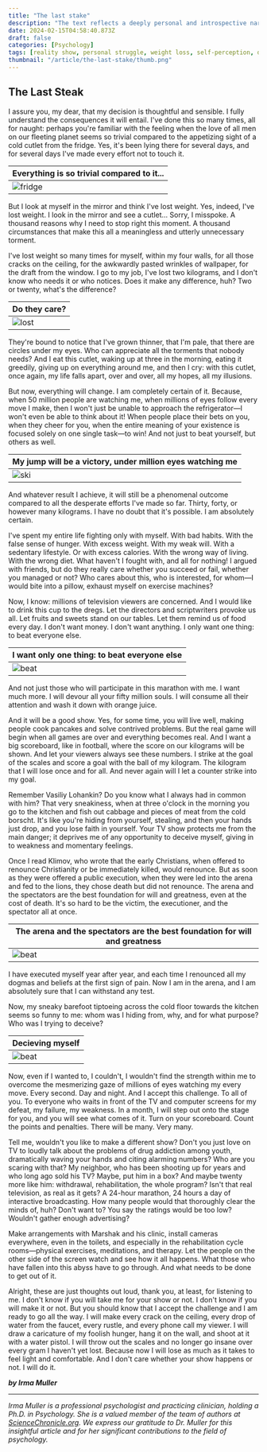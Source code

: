 ```yaml
---
title: "The last stake"
description: "The text reflects a deeply personal and introspective narrative of someone contemplating their participation in a challenging reality show, focusing on overcoming personal struggles, particularly with weight loss and self-perception. The narrator expresses a determination to change and confront their issues head-on, regardless of the existence or outcome of the show."
date: 2024-02-15T04:58:40.873Z
draft: false
categories: [Psychology]
tags: [reality show, personal struggle, weight loss, self-perception, determination, introspection, overcoming challenges, psychological journey, reality tv, self-improvement]
thumbnail: "/article/the-last-stake/thumb.png"
---
```


## The Last Steak

I assure you, my dear, that my decision is thoughtful and sensible. I fully understand the consequences it will entail. I've done this so many times, all for naught: perhaps you're familiar with the feeling when the love of all men on our fleeting planet seems so trivial compared to the appetizing sight of a cold cutlet from the fridge. Yes, it's been lying there for several days, and for several days I've made every effort not to touch it.

|Everything is so trivial compared to it...|
|--|
|![fridge](/article/the-last-stake/fridge.webp)|

But I look at myself in the mirror and think I've lost weight. Yes, indeed, I've lost weight. I look in the mirror and see a cutlet... Sorry, I misspoke. A thousand reasons why I need to stop right this moment. A thousand circumstances that make this all a meaningless and utterly unnecessary torment.

I've lost weight so many times for myself, within my four walls, for all those cracks on the ceiling, for the awkwardly pasted wrinkles of wallpaper, for the draft from the window. I go to my job, I've lost two kilograms, and I don't know who needs it or who notices. Does it make any difference, huh? Two or twenty, what's the difference? 

|Do they care?|
|--|
|![lost](/article/the-last-stake/lost.webp)|

They're bound to notice that I've grown thinner, that I'm pale, that there are circles under my eyes. Who can appreciate all the torments that nobody needs? And I eat this cutlet, waking up at three in the morning, eating it greedily, giving up on everything around me, and then I cry: with this cutlet, once again, my life falls apart, over and over, all my hopes, all my illusions.

But now, everything will change. I am completely certain of it. Because, when 50 million people are watching me, when millions of eyes follow every move I make, then I won't just be unable to approach the refrigerator—I won't even be able to think about it! When people place their bets on you, when they cheer for you, when the entire meaning of your existence is focused solely on one single task—to win! And not just to beat yourself, but others as well. 

|My jump will be a victory, under million eyes watching me|
|--|
|![ski](/article/the-last-stake/ski.png)|

And whatever result I achieve, it will still be a phenomenal outcome compared to all the desperate efforts I've made so far. Thirty, forty, or however many kilograms. I have no doubt that it's possible. I am absolutely certain.

I've spent my entire life fighting only with myself. With bad habits. With the false sense of hunger. With excess weight. With my weak will. With a sedentary lifestyle. Or with excess calories. With the wrong way of living. With the wrong diet. What haven't I fought with, and all for nothing! I argued with friends, but do they really care whether you succeed or fail, whether you managed or not? Who cares about this, who is interested, for whom—I would bite into a pillow, exhaust myself on exercise machines?

Now, I know: millions of television viewers are concerned. And I would like to drink this cup to the dregs. Let the directors and scriptwriters provoke us all. Let fruits and sweets stand on our tables. Let them remind us of food every day. I don't want money. I don't want anything. I only want one thing: to beat everyone else. 

|I want only one thing: to beat everyone else|
|--|
|![beat](/article/the-last-stake/body.png)|

And not just those who will participate in this marathon with me. I want much more. I will devour all your fifty million souls. I will consume all their attention and wash it down with orange juice.

And it will be a good show. Yes, for some time, you will live well, making people cook pancakes and solve contrived problems. But the real game will begin when all games are over and everything becomes real. And I want a big scoreboard, like in football, where the score on our kilograms will be shown. And let your viewers always see these numbers. I strike at the goal of the scales and score a goal with the ball of my kilogram. The kilogram that I will lose once and for all. And never again will I let a counter strike into my goal.

Remember Vasiliy Lohankin? Do you know what I always had in common with him? That very sneakiness, when at three o'clock in the morning you go to the kitchen and fish out cabbage and pieces of meat from the cold borscht. It's like you're hiding from yourself, stealing, and then your hands just drop, and you lose faith in yourself. Your TV show protects me from the main danger; it deprives me of any opportunity to deceive myself, giving in to weakness and momentary feelings.

Once I read Klimov, who wrote that the early Christians, when offered to renounce Christianity or be immediately killed, would renounce. But as soon as they were offered a public execution, when they were led into the arena and fed to the lions, they chose death but did not renounce. The arena and the spectators are the best foundation for will and greatness, even at the cost of death. It's so hard to be the victim, the executioner, and the spectator all at once. 

|The arena and the spectators are the best foundation for will and greatness|
|--|
|![beat](/article/the-last-stake/tiger.webp)|


I have executed myself year after year, and each time I renounced all my dogmas and beliefs at the first sign of pain. Now I am in the arena, and I am absolutely sure that I can withstand any test.

Now, my sneaky barefoot tiptoeing across the cold floor towards the kitchen seems so funny to me: whom was I hiding from, why, and for what purpose? Who was I trying to deceive? 

|Decieving myself|
|--|
|![beat](/article/the-last-stake/decieve.png)|

Now, even if I wanted to, I couldn't, I wouldn't find the strength within me to overcome the mesmerizing gaze of millions of eyes watching my every move. Every second. Day and night. And I accept this challenge. To all of you. To everyone who waits in front of the TV and computer screens for my defeat, my failure, my weakness. In a month, I will step out onto the stage for you, and you will see what comes of it. Turn on your scoreboard. Count the points and penalties. There will be many. Very many.

Tell me, wouldn't you like to make a different show? Don't you just love on TV to loudly talk about the problems of drug addiction among youth, dramatically waving your hands and citing alarming numbers? Who are you scaring with that? My neighbor, who has been shooting up for years and who long ago sold his TV? Maybe, put him in a box? And maybe twenty more like him: withdrawal, rehabilitation, the whole program? Isn't that real television, as real as it gets? A 24-hour marathon, 24 hours a day of interactive broadcasting. How many people would that thoroughly clear the minds of, huh? Don't want to? You say the ratings would be too low? Wouldn't gather enough advertising?

Make arrangements with Marshak and his clinic, install cameras everywhere, even in the toilets, and especially in the rehabilitation cycle rooms—physical exercises, meditations, and therapy. Let the people on the other side of the screen watch and see how it all happens. What those who have fallen into this abyss have to go through. And what needs to be done to get out of it.

Alright, these are just thoughts out loud, thank you, at least, for listening to me. I don't know if you will take me for your show or not. I don't know if you will make it or not. But you should know that I accept the challenge and I am ready to go all the way. I will make every crack on the ceiling, every drop of water from the faucet, every rustle, and every phone call my viewer. I will draw a caricature of my foolish hunger, hang it on the wall, and shoot at it with a water pistol. I will throw out the scales and no longer go insane over every gram I haven't yet lost. Because now I will lose as much as it takes to feel light and comfortable. And I don't care whether your show happens or not. I will do it.

***by Irma Muller***

---
*Irma Muller is a professional psychologist and practicing clinician, holding a Ph.D. in Psychology. She is a valued member of the team of authors at [ScienceChronicle.org](https://sciencechronicle.org). We express our gratitude to Dr. Muller for this insightful article and for her significant contributions to the field of psychology.*
